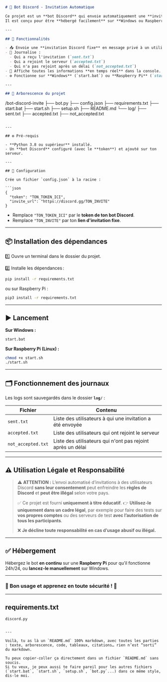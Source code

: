 
```markdown
# 🤖 Bot Discord - Invitation Automatique

Ce projet est un **bot Discord** qui envoie automatiquement une **invitation prédéfinie** à des utilisateurs, puis suit leur réponse.  
Il est conçu pour être **hébergé facilement** sur **Windows ou Raspberry Pi (Linux)**.

---

## 🚀 Fonctionnalités

- 📤 Envoie une **invitation Discord fixe** en message privé à un utilisateur mentionné.
- 📝 Journalise :
  - Qui a reçu l'invitation (`sent.txt`)
  - Qui a rejoint le serveur (`accepted.txt`)
  - Qui n'a pas rejoint après un délai (`not_accepted.txt`)
- 📡 Affiche toutes les informations **en temps réel** dans la console.
- ⚙️ Fonctionne sur **Windows** (`start.bat`) ou **Raspberry Pi** (`start.sh`).

---

## 📁 Arborescence du projet

```

/bot-discord-invite
├── bot.py
├── config.json
├── requirements.txt
├── start.bat
├── start.sh
├── setup.sh
├── README.md
└── log/
├── sent.txt
├── accepted.txt
├── not\_accepted.txt

````

---

## ⚙️ Pré-requis

- **Python 3.8 ou supérieur** installé.
- Un **bot Discord** configuré (avec le **token**) et ajouté sur ton serveur.

---

## 🔑 Configuration

Crée un fichier `config.json` à la racine :

```json
{
  "token": "TON_TOKEN_ICI",
  "invite_url": "https://discord.gg/TON_INVITE"
}
````

* Remplace `"TON_TOKEN_ICI"` par le **token de ton bot Discord**.
* Remplace `"TON_INVITE"` par ton **lien d'invitation fixe**.

---

## 📦 Installation des dépendances

1️⃣ Ouvre un terminal dans le dossier du projet.

2️⃣ Installe les dépendances :

```bash
pip install -r requirements.txt
```

ou sur Raspberry Pi :

```bash
pip3 install -r requirements.txt
```

---

## ▶️ Lancement

**Sur Windows :**

```bash
start.bat
```

**Sur Raspberry Pi (Linux) :**

```bash
chmod +x start.sh
./start.sh
```

---

## 🗂️ Fonctionnement des journaux

Les logs sont sauvegardés dans le dossier **`log/`** :

| Fichier            | Contenu                                                     |
| ------------------ | ----------------------------------------------------------- |
| `sent.txt`         | Liste des utilisateurs à qui une invitation a été envoyée   |
| `accepted.txt`     | Liste des utilisateurs qui ont rejoint le serveur           |
| `not_accepted.txt` | Liste des utilisateurs qui n'ont pas rejoint après un délai |

---

## ⚠️ Utilisation Légale et Responsabilité

> ⚠️ **ATTENTION :** L’envoi automatisé d’invitations à des utilisateurs Discord **sans leur consentement** peut enfreindre les **règles de Discord** et **peut être illégal** selon votre pays.
>
> ✅ Ce projet est fourni **uniquement à titre éducatif**.
> 👉 **Utilisez-le uniquement dans un cadre légal**, par exemple pour faire des tests sur **vos propres comptes** ou des serveurs de test **avec l’autorisation de tous les participants**.
>
> ❌ **Je décline toute responsabilité en cas d’usage abusif ou illégal.**

---

## ✅ Hébergement

Hébergez le bot **en continu** sur une **Raspberry Pi** pour qu’il fonctionne 24h/24, ou **lancez-le manuellement** sur Windows.

---

### 📌 Bon usage et apprenez en toute sécurité ! 🚀

---

## requirements.txt

```
discord.py
```

```

---

Voilà, tu as là un `README.md` 100% markdown, avec toutes les parties : texte, arborescence, code, tableaux, citations… rien n’est “sorti” du markdown.

Tu peux copier-coller ça directement dans un fichier `README.md` sans soucis.  
Si tu veux, je peux aussi te faire pareil pour les autres fichiers (`start.bat`, `start.sh`, `setup.sh`, `bot.py`...) dans ce même style, dis-le moi.
```
